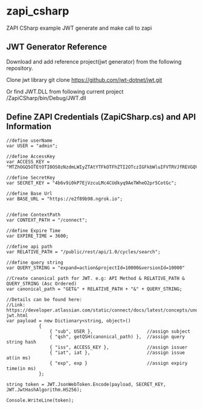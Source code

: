 # zapi_csharp
ZAPI CSharp example JWT generate and make call to zapi

## JWT Generator Reference
Download and add reference project(jwt generator) from the following repository.

Clone jwt library
    git clone https://github.com/jwt-dotnet/jwt.git

Or find JWT.DLL from following current project
/ZapiCSharp/bin/Debug/JWT.dll

## Define ZAPI Credentials (ZapiCSharp.cs) and API Information

	//define userName
	var USER = "admin";

	//define AccessKey
	var ACCESS_KEY = "MTZhOGQ5OTEtOTI0OS0zNzdmLWIyZTAtYTFkOTFhZTI2OTczIGFkbWluIFVTRVJfREVGQVVMVF9OQU1F";

	//define SecretKey
	var SECRET_KEY = "4b6v9i0kP7EjVzcuLMc4CUdkyq9AeTWheO2pr5CotGc";

	//define Base Url
	var BASE_URL = "https://e2f89b98.ngrok.io";

	
	//define ContextPath
	var CONTEXT_PATH = "/connect";

	//define Expire Time
	var EXPIRE_TIME = 3600;

	//define api path
	var RELATIVE_PATH = "/public/rest/api/1.0/cycles/search";
	
	//define query string
	var QUERY_STRING = "expand=action&projectId=10000&versionId=10000"
	
	//Create canonical path for JWT. e.g: API Method & RELATIVE_PATH & QUERY_STRING (Asc Ordered)
	var canonical_path = "GET&" + RELATIVE_PATH + "&" + QUERY_STRING;
	
	//Details can be found here:
	//Link: https://developer.atlassian.com/static/connect/docs/latest/concepts/understanding-jwt.html
	var payload = new Dictionary<string, object>()
                {
                    { "sub", USER },                    //assign subject 
                    { "qsh", getQSH(canonical_path) },  //assign query string hash
                    { "iss", ACCESS_KEY },              //assign issuer
                    { "iat", iat },                     //assign issue at(in ms)
                    { "exp", exp }                      //assign expiry time(in ms)
                };

	string token = JWT.JsonWebToken.Encode(payload, SECRET_KEY, JWT.JwtHashAlgorithm.HS256);
	
	Console.WriteLine(token);
	
	